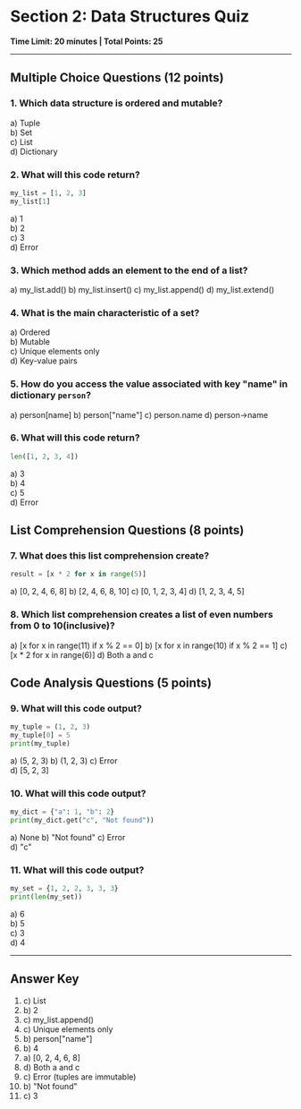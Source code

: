 # Section 2: Data Structures Quiz
**Time Limit: 20 minutes | Total Points: 25**

---

## Multiple Choice Questions (12 points)

### 1. Which data structure is ordered and mutable?
a) Tuple  
b) Set  
c) List  
d) Dictionary

### 2. What will this code return?
```python
my_list = [1, 2, 3]
my_list[1]
```
a) 1  
b) 2  
c) 3  
d) Error

### 3. Which method adds an element to the end of a list?
a) my_list.add()
b) my_list.insert()
c) my_list.append()
d) my_list.extend()

### 4. What is the main characteristic of a set?
a) Ordered  
b) Mutable  
c) Unique elements only  
d) Key-value pairs

### 5. How do you access the value associated with key "name" in dictionary `person`?
a) person[name]
b) person["name"]
c) person.name
d) person->name

### 6. What will this code return?
```python
len([1, 2, 3, 4])
```
a) 3  
b) 4  
c) 5  
d) Error

## List Comprehension Questions (8 points)

### 7. What does this list comprehension create?
```python
result = [x * 2 for x in range(5)]
```
a) [0, 2, 4, 6, 8]
b) [2, 4, 6, 8, 10]
c) [0, 1, 2, 3, 4]
d) [1, 2, 3, 4, 5]

### 8. Which list comprehension creates a list of even numbers from 0 to 10(inclusive)?
a) [x for x in range(11) if x % 2 == 0]
b) [x for x in range(10) if x % 2 == 1]
c) [x * 2 for x in range(6)]
d) Both a and c

## Code Analysis Questions (5 points)

### 9. What will this code output?
```python
my_tuple = (1, 2, 3)
my_tuple[0] = 5
print(my_tuple)
```
a) (5, 2, 3)
b) (1, 2, 3)
c) Error  
d) [5, 2, 3]

### 10. What will this code output?
```python
my_dict = {"a": 1, "b": 2}
print(my_dict.get("c", "Not found"))
```
a) None
b) "Not found" 
c) Error  
d) "c"

### 11. What will this code output?
```python
my_set = {1, 2, 2, 3, 3, 3}
print(len(my_set))
```
a) 6  
b) 5  
c) 3  
d) 4

---

## Answer Key
1. c) List
2. b) 2
3. c) my_list.append()
4. c) Unique elements only
5. b) person["name"]
6. b) 4
7. a) [0, 2, 4, 6, 8]
8. d) Both a and c
9. c) Error (tuples are immutable)
10. b) "Not found"
11. c) 3